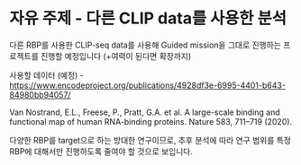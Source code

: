 # 자유 주제 - 다른 CLIP data를 사용한 분석

다른 RBP를 사용한 CLIP-seq data를 사용해 Guided mission을 그대로 진행하는 프로젝트를 진행할 예정입니다 (+여력이 된다면 확장까지)

사용할 데이터 (예정) - https://www.encodeproject.org/publications/4928df3e-6995-4401-b643-84980bb94057/

Van Nostrand, E.L., Freese, P., Pratt, G.A. et al. A large-scale binding and functional map of human RNA-binding proteins. Nature 583, 711–719 (2020).

다양한 RBP를 target으로 하는 방대한 연구이므로, 추후 분석에 따라 연구 범위를 특정 RBP에 대해서만 진행하도록 줄여야 할 것으로 보입니다.
